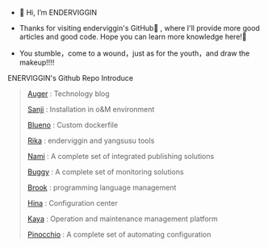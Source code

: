 - 👋 Hi, I’m ENDERVIGGIN

- Thanks for visiting enderviggin's GitHub👀 ,   where I'll provide more good articles and good code. Hope you can learn more knowledge here!🌱

- You stumble，come to a wound，just as for the youth，and draw the makeup!!!!


ENERVIGGIN's Github Repo Introduce

> [Auger](https://github.com/ENDERVIGGIN/Auger) : Technology blog
> 
> [Sanji](https://github.com/ENDERVIGGIN/Sanji) : Installation in o&M environment
> 
> [Blueno](https://github.com/ENDERVIGGIN/Blueno) : Custom dockerfile
> 
> [Rika](https://github.com/ENDERVIGGIN/Rika) : enderviggin and yangsusu tools
> 
> [Nami](https://github.com/ENDERVIGGIN/Nami) : A complete set of integrated publishing solutions
> 
> [Buggy](https://github.com/ENDERVIGGIN/Buggy) : A complete set of monitoring solutions
> 
> [Brook](https://github.com/ENDERVIGGIN/Brook) : programming language management
> 
> [Hina](https://github.com/ENDERVIGGIN/Hina) : Configuration center
> 
> [Kaya](https://github.com/ENDERVIGGIN/Kaya) : Operation and maintenance management platform
> 
> [Pinocchio](https://github.com/ENDERVIGGIN/Pinocchio) : A complete set of automating configuration




<!---
ENDERVIGGIN/ENDERVIGGIN is a ✨ special ✨ repository because its `README.md` (this file) appears on your GitHub profile.
You can click the Preview link to take a look at your changes.
--->
